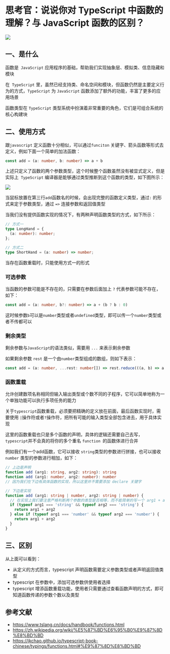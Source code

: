 # 思考官：说说你对 TypeScript 中函数的理解？与 JavaScript 函数的区别？



 ![](https://static.vue-js.com/3f1c1390-0d42-11ec-a752-75723a64e8f5.png)

## 一、是什么

函数是` JavaScript` 应用程序的基础，帮助我们实现抽象层、模拟类、信息隐藏和模块

在` TypeScript` 里，虽然已经支持类、命名空间和模块，但函数仍然是主要定义行为的方式，`TypeScript` 为 `JavaScript` 函数添加了额外的功能，丰富了更多的应用场景

函数类型在 `TypeScript` 类型系统中扮演着非常重要的角色，它们是可组合系统的核心构建块


## 二、使用方式

跟`javascript` 定义函数十分相似，可以通过`funciton` 关键字、箭头函数等形式去定义，例如下面一个简单的加法函数：

```ts
const add = (a: number, b: number) => a + b
```

上述只定义了函数的两个参数类型，这个时候整个函数虽然没有被显式定义，但是实际上` TypeScript` 编译器是能够通过类型推断到这个函数的类型，如下图所示：

 ![](https://static.vue-js.com/4b3415b0-0d42-11ec-8e64-91fdec0f05a1.png)

当鼠标放置在第三行`add`函数名的时候，会出现完整的函数定义类型，通过`:` 的形式来定于参数类型，通过 `=>` 连接参数和返回值类型

当我们没有提供函数实现的情况下，有两种声明函数类型的方式，如下所示：

```ts
// 方式一
type LongHand = {
  (a: number): number;
};

// 方式二
type ShortHand = (a: number) => number;
```

当存在函数重载时，只能使用方式一的形式



### 可选参数

当函数的参数可能是不存在的，只需要在参数后面加上 `?` 代表参数可能不存在，如下：

```ts
const add = (a: number, b?: number) => a + (b ? b : 0)
```

这时候参数`b`可以是`number`类型或者`undefined`类型，即可以传一个`number`类型或者不传都可以



### 剩余类型

剩余参数与`JavaScript`的语法类似，需要用 `...` 来表示剩余参数

如果剩余参数 `rest` 是一个由`number`类型组成的数组，则如下表示：

```ts
const add = (a: number, ...rest: number[]) => rest.reduce(((a, b) => a + b), a)
```



### 函数重载

允许创建数项名称相同但输入输出类型或个数不同的子程序，它可以简单地称为一个单独功能可以执行多项任务的能力

关于`typescript`函数重载，必须要把精确的定义放在前面，最后函数实现时，需要使用 `|`操作符或者`?`操作符，把所有可能的输入类型全部包含进去，用于具体实现

这里的函数重载也只是多个函数的声明，具体的逻辑还需要自己去写，`typescript`并不会真的将你的多个重名 `function `的函数体进行合并

例如我们有一个add函数，它可以接收 `string`类型的参数进行拼接，也可以接收 `number` 类型的参数进行相加，如下：

```ts
// 上边是声明
function add (arg1: string, arg2: string): string
function add (arg1: number, arg2: number): number
// 因为我们在下边有具体函数的实现，所以这里并不需要添加 declare 关键字

// 下边是实现
function add (arg1: string | number, arg2: string | number) {
  // 在实现上我们要注意严格判断两个参数的类型是否相等，而不能简单的写一个 arg1 + arg2
  if (typeof arg1 === 'string' && typeof arg2 === 'string') {
    return arg1 + arg2
  } else if (typeof arg1 === 'number' && typeof arg2 === 'number') {
    return arg1 + arg2
  }
}
```



## 三、区别

从上面可以看到：

- 从定义的方式而言，typescript 声明函数需要定义参数类型或者声明返回值类型
- typescript 在参数中，添加可选参数供使用者选择
- typescript 增添函数重载功能，使用者只需要通过查看函数声明的方式，即可知道函数传递的参数个数以及类型

## 参考文献

- https://www.tslang.cn/docs/handbook/functions.html
- https://zh.wikipedia.org/wiki/%E5%87%BD%E6%95%B0%E9%87%8D%E8%BD%BD
- https://jkchao.github.io/typescript-book-chinese/typings/functions.html#%E9%87%8D%E8%BD%BD
